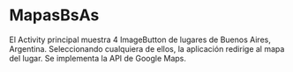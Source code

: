# MapasBsAs
El Activity principal muestra 4 ImageButton de lugares de Buenos Aires, Argentina.
Seleccionando cualquiera de ellos, la aplicación redirige al mapa del lugar.
Se implementa la API de Google Maps.
